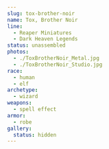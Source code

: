 ```yaml
---
slug: tox-brother-noir
name: Tox, Brother Noir
line:
  - Reaper Miniatures
  - Dark Heaven Legends
status: unassembled
photos:
  - ./ToxBrotherNoir_Metal.jpg
  - ./ToxBrotherNoir_Studio.jpg
race:
  - human
  - elf
archetype:
  - wizard
weapons:
  - spell effect
armor:
  - robe
gallery:
  status: hidden
---
```

